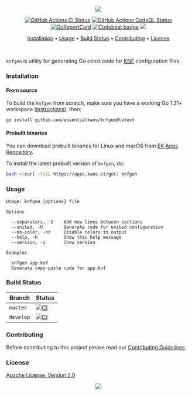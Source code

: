 <p align="center"><a href="#readme"><img src="https://gh.kaos.st/knfgen.svg"/></a></p>

<p align="center">
  <a href="https://kaos.sh/w/knfgen/ci"><img src="https://kaos.sh/w/knfgen/ci.svg" alt="GitHub Actions CI Status" /></a>
  <a href="https://kaos.sh/w/knfgen/codeql"><img src="https://kaos.sh/w/knfgen/codeql.svg" alt="GitHub Actions CodeQL Status" /></a>
  <a href="https://kaos.sh/r/knfgen"><img src="https://kaos.sh/r/knfgen.svg" alt="GoReportCard" /></a>
  <a href="https://kaos.sh/b/knfgen"><img src="https://kaos.sh/b/3ae560e1-1fef-4ca7-b46a-17558e105963.svg" alt="Codebeat badge" /></a>
  <a href="#license"><img src="https://gh.kaos.st/apache2.svg"></a>
</p>

<p align="center"><a href="#installation">Installation</a> • <a href="#usage">Usage</a> • <a href="#build-status">Build Status</a> • <a href="#contributing">Contributing</a> • <a href="#license">License</a></p>

<br/>

`knfgen` is utility for generating Go const code for [KNF](https://kaos.sh/knf-spec) configuration files.

### Installation

#### From source

To build the `knfgen` from scratch, make sure you have a working Go 1.21+ workspace ([instructions](https://go.dev/doc/install)), then:

```
go install github.com/essentialkaos/knfgen@latest
```

#### Prebuilt binaries

You can download prebuilt binaries for Linux and macOS from [EK Apps Repository](https://apps.kaos.st/knfgen/latest).

To install the latest prebuilt version of `knfgen`, do:

```bash
bash <(curl -fsSL https://apps.kaos.st/get) knfgen
```

### Usage

```
Usage: knfgen {options} file

Options

  --separators, -S    Add new lines between sections
  --united, -U        Generate code for united configuration
  --no-color, -nc     Disable colors in output
  --help, -h          Show this help message
  --version, -v       Show version

Examples

  knfgen app.knf
  Generate copy-paste code for app.knf
```

### Build Status

| Branch | Status |
|------------|--------|
| `master` | [![CI](https://kaos.sh/w/knfgen/ci.svg?branch=master)](https://kaos.sh/w/knfgen/ci?query=branch:master) |
| `develop` | [![CI](https://kaos.sh/w/knfgen/ci.svg?branch=develop)](https://kaos.sh/w/knfgen/ci?query=branch:develop) |

### Contributing

Before contributing to this project please read our [Contributing Guidelines](https://github.com/essentialkaos/contributing-guidelines#contributing-guidelines).

### License

[Apache License, Version 2.0](https://www.apache.org/licenses/LICENSE-2.0)

<p align="center"><a href="https://essentialkaos.com"><img src="https://gh.kaos.st/ekgh.svg"/></a></p>
